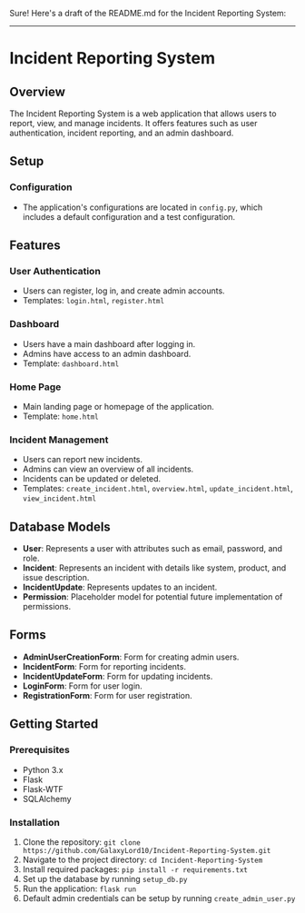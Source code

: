 Sure! Here's a draft of the README.md for the Incident Reporting System:

---

# Incident Reporting System

## Overview
The Incident Reporting System is a web application that allows users to report, view, and manage incidents. It offers features such as user authentication, incident reporting, and an admin dashboard.

## Setup

### Configuration
- The application's configurations are located in `config.py`, which includes a default configuration and a test configuration.

## Features

### User Authentication
- Users can register, log in, and create admin accounts.
- Templates: `login.html`, `register.html`

### Dashboard
- Users have a main dashboard after logging in.
- Admins have access to an admin dashboard.
- Template: `dashboard.html`

### Home Page
- Main landing page or homepage of the application.
- Template: `home.html`

### Incident Management
- Users can report new incidents.
- Admins can view an overview of all incidents.
- Incidents can be updated or deleted.
- Templates: `create_incident.html`, `overview.html`, `update_incident.html`, `view_incident.html`

## Database Models
- **User**: Represents a user with attributes such as email, password, and role.
- **Incident**: Represents an incident with details like system, product, and issue description.
- **IncidentUpdate**: Represents updates to an incident.
- **Permission**: Placeholder model for potential future implementation of permissions.

## Forms
- **AdminUserCreationForm**: Form for creating admin users.
- **IncidentForm**: Form for reporting incidents.
- **IncidentUpdateForm**: Form for updating incidents.
- **LoginForm**: Form for user login.
- **RegistrationForm**: Form for user registration.

## Getting Started

### Prerequisites
- Python 3.x
- Flask
- Flask-WTF
- SQLAlchemy

### Installation
1. Clone the repository: `git clone https://github.com/GalaxyLord10/Incident-Reporting-System.git`
2. Navigate to the project directory: `cd Incident-Reporting-System`
3. Install required packages: `pip install -r requirements.txt`
4. Set up the database by running `setup_db.py`
5. Run the application: `flask run`
6. Default admin credentials can be setup by running `create_admin_user.py`
